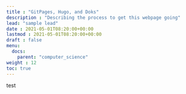 ```yaml
---
title : "GitPages, Hugo, and Doks"
description : "Describing the process to get this webpage going"
lead: "sample lead"
date : 2021-05-01T08:20:00+00:00
lastmod : 2021-05-01T08:20:00+00:00
draft : false
menu:
  docs:
    parent: "computer_science"
weight : 12
toc: true
---
```


test